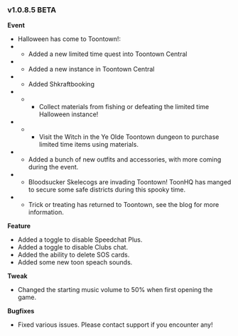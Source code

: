 ### v1.0.8.5 BETA
**Event**
- Halloween has come to Toontown!:
- - Added a new limited time quest into Toontown Central
- - Added a new instance in Toontown Central
- - Added Shkraftbooking
- - - Collect materials from fishing or defeating the limited time Halloween instance!
- - - Visit the Witch in the Ye Olde Toontown dungeon to purchase limited time items using materials.
- - Added a bunch of new outfits and accessories, with more coming during the event.
- - Bloodsucker Skelecogs are invading Toontown! ToonHQ has manged to secure some safe districts during this spooky time.
- - Trick or treating has returned to Toontown, see the blog for more information.

**Feature**
- Added a toggle to disable Speedchat Plus.
- Added a toggle to disable Clubs chat.
- Added the ability to delete SOS cards.
- Added some new toon speach sounds.

**Tweak**
- Changed the starting music volume to 50% when first opening the game.

**Bugfixes**
- Fixed various issues. Please contact support if you encounter any!
